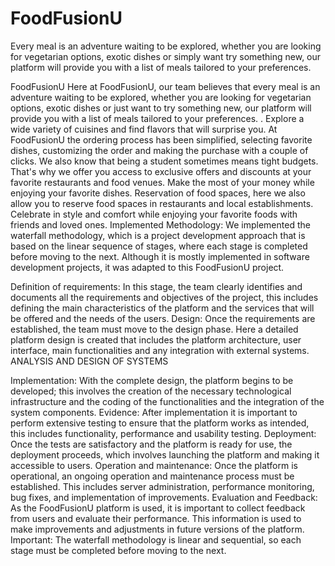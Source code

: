 # FoodFusionU
Every meal is an adventure waiting to be explored, whether you are looking for vegetarian options, exotic dishes or simply want try something new, our platform will provide you with a list of meals tailored to your preferences.

FoodFusionU
Here at FoodFusionU, our team believes that every meal is an adventure waiting to be explored, whether you are looking for vegetarian options, exotic dishes or just want to try something new, our platform will provide you with a list of meals tailored to your preferences. . Explore a wide variety of cuisines and find flavors that will surprise you. At FoodFusionU the ordering process has been simplified, selecting favorite dishes, customizing the order and making the purchase with a couple of clicks. We also know that being a student sometimes means tight budgets. That's why we offer you access to exclusive offers and discounts at your favorite restaurants and food venues. Make the most of your money while enjoying your favorite dishes. Reservation of food spaces, here we also allow you to reserve food spaces in restaurants and local establishments. Celebrate in style and comfort while enjoying your favorite foods with friends and loved ones. Implemented Methodology: We implemented the waterfall methodology, which is a project development approach that is based on the linear sequence of stages, where each stage is completed before moving to the next. Although it is mostly implemented in software development projects, it was adapted to this FoodFusionU project.

Definition of requirements: In this stage, the team clearly identifies and documents all the requirements and objectives of the project, this includes defining the main characteristics of the platform and the services that will be offered and the needs of the users.
Design: Once the requirements are established, the team must move to the design phase. Here a detailed platform design is created that includes the platform architecture, user interface, main functionalities and any integration with external systems. ANALYSIS AND DESIGN OF SYSTEMS

Implementation: With the complete design, the platform begins to be developed; this involves the creation of the necessary technological infrastructure and the coding of the functionalities and the integration of the system components.
Evidence: After implementation it is important to perform extensive testing to ensure that the platform works as intended, this includes functionality, performance and usability testing.
Deployment: Once the tests are satisfactory and the platform is ready for use, the deployment proceeds, which involves launching the platform and making it accessible to users.
Operation and maintenance: Once the platform is operational, an ongoing operation and maintenance process must be established. This includes server administration, performance monitoring, bug fixes, and implementation of improvements.
Evaluation and Feedback: As the FoodFusionU platform is used, it is important to collect feedback from users and evaluate their performance. This information is used to make improvements and adjustments in future versions of the platform. Important: The waterfall methodology is linear and sequential, so each stage must be completed before moving to the next.
